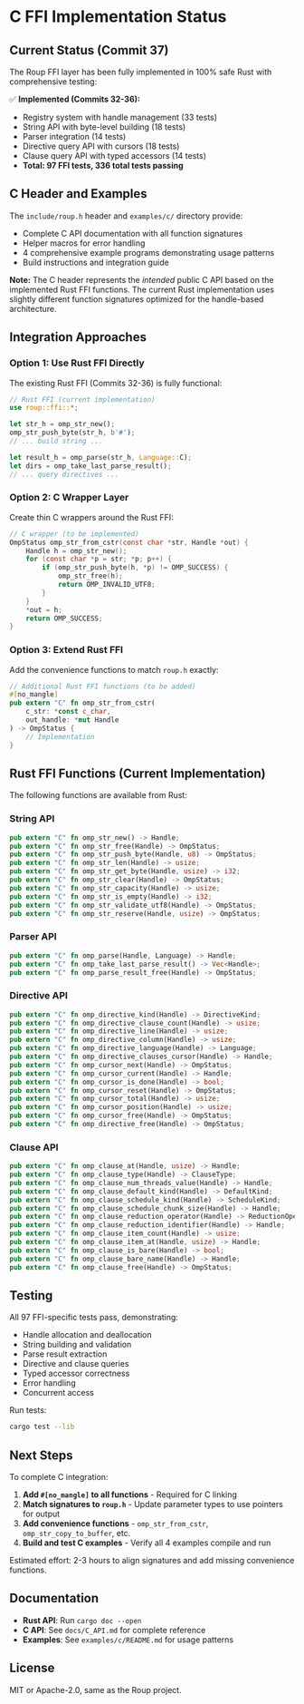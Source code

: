 # C FFI Implementation Status

## Current Status (Commit 37)

The Roup FFI layer has been fully implemented in 100% safe Rust with comprehensive testing:

✅ **Implemented (Commits 32-36):**
- Registry system with handle management (33 tests)
- String API with byte-level building (18 tests) 
- Parser integration (14 tests)
- Directive query API with cursors (18 tests)
- Clause query API with typed accessors (14 tests)
- **Total: 97 FFI tests, 336 total tests passing**

## C Header and Examples

The `include/roup.h` header and `examples/c/` directory provide:
- Complete C API documentation with all function signatures
- Helper macros for error handling
- 4 comprehensive example programs demonstrating usage patterns
- Build instructions and integration guide

**Note:** The C header represents the _intended_ public C API based on the implemented Rust FFI functions. The current Rust implementation uses slightly different function signatures optimized for the handle-based architecture. 

## Integration Approaches

### Option 1: Use Rust FFI Directly
The existing Rust FFI (Commits 32-36) is fully functional:

```rust
// Rust FFI (current implementation)
use roup::ffi::*;

let str_h = omp_str_new();
omp_str_push_byte(str_h, b'#');
// ... build string ...

let result_h = omp_parse(str_h, Language::C);
let dirs = omp_take_last_parse_result();
// ... query directives ...
```

### Option 2: C Wrapper Layer
Create thin C wrappers around the Rust FFI:

```c
// C wrapper (to be implemented)
OmpStatus omp_str_from_cstr(const char *str, Handle *out) {
    Handle h = omp_str_new();
    for (const char *p = str; *p; p++) {
        if (omp_str_push_byte(h, *p) != OMP_SUCCESS) {
            omp_str_free(h);
            return OMP_INVALID_UTF8;
        }
    }
    *out = h;
    return OMP_SUCCESS;
}
```

### Option 3: Extend Rust FFI
Add the convenience functions to match `roup.h` exactly:

```rust
// Additional Rust FFI functions (to be added)
#[no_mangle]
pub extern "C" fn omp_str_from_cstr(
    c_str: *const c_char,
    out_handle: *mut Handle
) -> OmpStatus {
    // Implementation
}
```

## Rust FFI Functions (Current Implementation)

The following functions are available from Rust:

### String API
```rust
pub extern "C" fn omp_str_new() -> Handle;
pub extern "C" fn omp_str_free(Handle) -> OmpStatus;
pub extern "C" fn omp_str_push_byte(Handle, u8) -> OmpStatus;
pub extern "C" fn omp_str_len(Handle) -> usize;
pub extern "C" fn omp_str_get_byte(Handle, usize) -> i32;
pub extern "C" fn omp_str_clear(Handle) -> OmpStatus;
pub extern "C" fn omp_str_capacity(Handle) -> usize;
pub extern "C" fn omp_str_is_empty(Handle) -> i32;
pub extern "C" fn omp_str_validate_utf8(Handle) -> OmpStatus;
pub extern "C" fn omp_str_reserve(Handle, usize) -> OmpStatus;
```

### Parser API
```rust
pub extern "C" fn omp_parse(Handle, Language) -> Handle;
pub extern "C" fn omp_take_last_parse_result() -> Vec<Handle>;
pub extern "C" fn omp_parse_result_free(Handle) -> OmpStatus;
```

### Directive API
```rust
pub extern "C" fn omp_directive_kind(Handle) -> DirectiveKind;
pub extern "C" fn omp_directive_clause_count(Handle) -> usize;
pub extern "C" fn omp_directive_line(Handle) -> usize;
pub extern "C" fn omp_directive_column(Handle) -> usize;
pub extern "C" fn omp_directive_language(Handle) -> Language;
pub extern "C" fn omp_directive_clauses_cursor(Handle) -> Handle;
pub extern "C" fn omp_cursor_next(Handle) -> OmpStatus;
pub extern "C" fn omp_cursor_current(Handle) -> Handle;
pub extern "C" fn omp_cursor_is_done(Handle) -> bool;
pub extern "C" fn omp_cursor_reset(Handle) -> OmpStatus;
pub extern "C" fn omp_cursor_total(Handle) -> usize;
pub extern "C" fn omp_cursor_position(Handle) -> usize;
pub extern "C" fn omp_cursor_free(Handle) -> OmpStatus;
pub extern "C" fn omp_directive_free(Handle) -> OmpStatus;
```

### Clause API  
```rust
pub extern "C" fn omp_clause_at(Handle, usize) -> Handle;
pub extern "C" fn omp_clause_type(Handle) -> ClauseType;
pub extern "C" fn omp_clause_num_threads_value(Handle) -> Handle;
pub extern "C" fn omp_clause_default_kind(Handle) -> DefaultKind;
pub extern "C" fn omp_clause_schedule_kind(Handle) -> ScheduleKind;
pub extern "C" fn omp_clause_schedule_chunk_size(Handle) -> Handle;
pub extern "C" fn omp_clause_reduction_operator(Handle) -> ReductionOperator;
pub extern "C" fn omp_clause_reduction_identifier(Handle) -> Handle;
pub extern "C" fn omp_clause_item_count(Handle) -> usize;
pub extern "C" fn omp_clause_item_at(Handle, usize) -> Handle;
pub extern "C" fn omp_clause_is_bare(Handle) -> bool;
pub extern "C" fn omp_clause_bare_name(Handle) -> Handle;
pub extern "C" fn omp_clause_free(Handle) -> OmpStatus;
```

## Testing

All 97 FFI-specific tests pass, demonstrating:
- Handle allocation and deallocation
- String building and validation
- Parse result extraction
- Directive and clause queries
- Typed accessor correctness
- Error handling
- Concurrent access

Run tests:
```bash
cargo test --lib
```

## Next Steps

To complete C integration:

1. **Add `#[no_mangle]` to all functions** - Required for C linking
2. **Match signatures to `roup.h`** - Update parameter types to use pointers for output
3. **Add convenience functions** - `omp_str_from_cstr`, `omp_str_copy_to_buffer`, etc.
4. **Build and test C examples** - Verify all 4 examples compile and run

Estimated effort: 2-3 hours to align signatures and add missing convenience functions.

## Documentation

- **Rust API**: Run `cargo doc --open`
- **C API**: See `docs/C_API.md` for complete reference
- **Examples**: See `examples/c/README.md` for usage patterns

## License

MIT or Apache-2.0, same as the Roup project.
